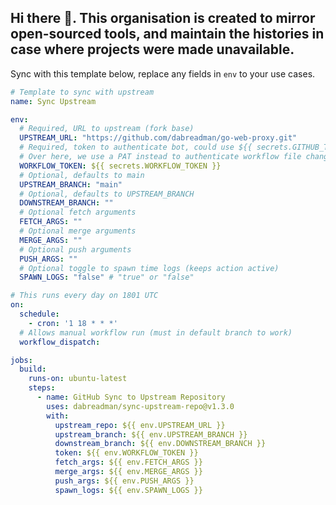 ## Hi there 👋. This organisation is created to mirror open-sourced tools, and maintain the histories in case where projects were made unavailable.

Sync with this template below, replace any fields in `env` to your use cases.

```yaml
# Template to sync with upstream
name: Sync Upstream

env:
  # Required, URL to upstream (fork base)
  UPSTREAM_URL: "https://github.com/dabreadman/go-web-proxy.git"
  # Required, token to authenticate bot, could use ${{ secrets.GITHUB_TOKEN }} 
  # Over here, we use a PAT instead to authenticate workflow file changes.
  WORKFLOW_TOKEN: ${{ secrets.WORKFLOW_TOKEN }}
  # Optional, defaults to main
  UPSTREAM_BRANCH: "main"
  # Optional, defaults to UPSTREAM_BRANCH
  DOWNSTREAM_BRANCH: ""
  # Optional fetch arguments
  FETCH_ARGS: ""
  # Optional merge arguments
  MERGE_ARGS: ""
  # Optional push arguments
  PUSH_ARGS: ""
  # Optional toggle to spawn time logs (keeps action active) 
  SPAWN_LOGS: "false" # "true" or "false"

# This runs every day on 1801 UTC
on:
  schedule:
    - cron: '1 18 * * *'
  # Allows manual workflow run (must in default branch to work)
  workflow_dispatch:

jobs:
  build:
    runs-on: ubuntu-latest
    steps:
      - name: GitHub Sync to Upstream Repository
        uses: dabreadman/sync-upstream-repo@v1.3.0
        with: 
          upstream_repo: ${{ env.UPSTREAM_URL }}
          upstream_branch: ${{ env.UPSTREAM_BRANCH }}
          downstream_branch: ${{ env.DOWNSTREAM_BRANCH }}
          token: ${{ env.WORKFLOW_TOKEN }}
          fetch_args: ${{ env.FETCH_ARGS }}
          merge_args: ${{ env.MERGE_ARGS }}
          push_args: ${{ env.PUSH_ARGS }}
          spawn_logs: ${{ env.SPAWN_LOGS }}
```
<!--

**Here are some ideas to get you started:**

🙋‍♀️ A short introduction - what is your organization all about?
🌈 Contribution guidelines - how can the community get involved?
👩‍💻 Useful resources - where can the community find your docs? Is there anything else the community should know?
🍿 Fun facts - what does your team eat for breakfast?
🧙 Remember, you can do mighty things with the power of [Markdown](https://guides.github.com/features/mastering-markdown/)
-->
